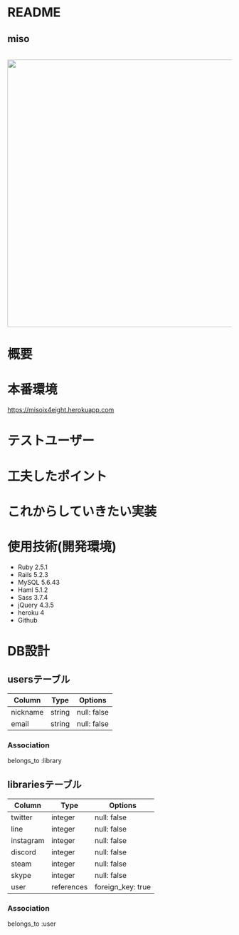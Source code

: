 # README
## miso
<br>
  <img src="https://i.gyazo.com/dbd28c4be30eb4e9fc3cd89b7ecac9c6.jpg" width="600x600"><br>

# 概要


# 本番環境
https://misoix4eight.herokuapp.com

# テストユーザー


# 工夫したポイント


# これからしていきたい実装



# 使用技術(開発環境)
- Ruby 2.5.1
- Rails 5.2.3
- MySQL 5.6.43
- Haml 5.1.2
- Sass 3.7.4
- jQuery 4.3.5
- heroku 4
- Github

# DB設計
## usersテーブル
|Column|Type|Options|
|------|----|-------|
|nickname|string|null: false|
|email|string|null: false|
### Association
belongs_to :library

## librariesテーブル
|Column|Type|Options|
|------|----|-------|
|twitter|integer|null: false|
|line|integer|null: false|
|instagram|integer|null: false|
|discord|integer|null: false|
|steam|integer|null: false|
|skype|integer|null: false|
|user|references|foreign_key: true|

### Association
belongs_to :user
